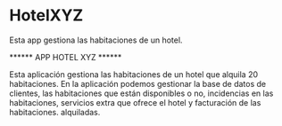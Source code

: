 # HotelXYZ
Esta app gestiona las habitaciones de un hotel.

****** APP HOTEL XYZ ******

Esta aplicación gestiona las habitaciones de un hotel que 
alquila 20 habitaciones. En la aplicación podemos gestionar
la base de datos de clientes, las habitaciones que están 
disponibles o no, incidencias en las habitaciones, servicios
extra que ofrece el hotel y facturación de las habitaciones. alquiladas.
